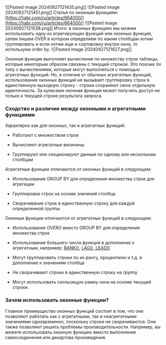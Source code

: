![[Pasted image 20240927121435.png]]
![[Pasted image 20240927121451.png]]
Статья по оконным функциям: [https://habr.com/ru/articles/664000/](https://habr.com/ru/articles/664000/)
![[Pasted image 20240927121538.png]]
Итого: в оконных функциях мы можем использовать одну из агрегирующих функций или оконных функций, затем пишем OVER в котором определяем по каким столбцам хотим группировать и если хотим еще и сортировку внутри окна, то используем order by.
![[Pasted image 20240927121627.png]]

Оконная функция выполняет вычисления по множеству строк таблицы, которые некоторым образом связаны с текущей строкой. Это похоже по типу с вычислениями, которые могут выполняться с помощью агрегатных функций. Но, в отличие от обычных агрегатных функций, использование оконных функций не вызывает группировку строк в единственную выходную строку - строки сохраняют свою отдельную идентичность. За кулисами оконная функция может получить доступ не только к текущей строке результата запроса.

### Сходство и различие между оконными и агрегатными функциями

  
Характерно как для оконных, так и агрегатных функций:  

  
- Работают с множеством строк
  
- Вычисляют агрегатные величины
  
- Группируют или секционируют данные по одному или нескольким столбцам

  
Агрегатные функции отличаются от оконных функций в следующем:  

  
- Использование GROUP BY для определения множества строк для агрегации
  
- Группировка строк на основе значений столбца
  
- Сворачивание строк в единственную строку для каждой определенной группы

  
Оконные функции отличаются от агрегатных функций в следующем:  

  
- Использование OVER() вместо GROUP BY для определения множества строк
  
- Использование большего числа функций в дополнение к агрегатным, например: [RANK()](http://www.sql-tutorial.ru/ru/book_rank_dense_rank_functions.html), [LAG(), LEAD()](http://www.sql-tutorial.ru/ru/book_lag_and_lead_functions.html)
  
- Могут группировать строки по их рангу, процентилю и т.д. в дополнение к значениям столбца
  
- Не сворачивают строки в единственную строку на группу
  
- Могут использовать скользящую рамку окна на основе текущей строки.
### Зачем использовать оконные функции?
Главное преимущество оконных функций состоит в том, что они позволяют работать как с агрегатными, так и неагрегатными значениями одновременно, поскольку строки не сворачиваются. Они также позволяют решить проблемы производительности. Например, вы можете использовать оконную функцию вместо выполнения самосоединения или декартова произведения.

